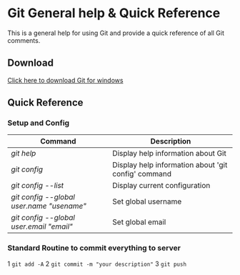 # Git General help & Quick Reference 
This is a general help for using Git and provide a quick reference of all Git comments.

## Download
[Click here to download Git for windows][ref01]

## Quick Reference
### Setup and Config
Command | Description
------- | -----------
*git help* | Display help information about Git
*git config* | Display help information about 'git config' command
*git config --list* | Display current configuration
*git config --global user.name "usename"* | Set global username
*git config --global user.email "email"* | Set global email

### Standard Routine to commit everything to server
1 `git add -A`
2 `git commit -m "your description"`
3 `git push` 

[ref01]: https://git-for-windows.github.io/  "Git Download for windows"